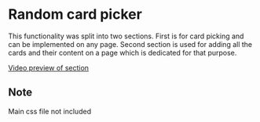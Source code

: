 ﻿# Random card picker

This functionality was split into two sections.
First is for card picking and can be implemented on any page.
Second section is used for adding all the cards and their content on a page which is dedicated for that purpose.

[Video preview of section](https://gyazo.com/7089dfa7e7aab30439c6817efdc511d4)

## Note
Main css file not included
